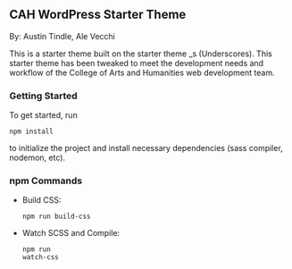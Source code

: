 ## CAH WordPress Starter Theme
By: Austin Tindle, Ale Vecchi

This is a starter theme built on the starter theme _s (Underscores). This starter theme has been tweaked to meet the development needs and workflow of the College of Arts and Humanities web development team.

### Getting Started
To get started, run <pre><code>npm install</code></pre> to initialize the project and install necessary dependencies (sass compiler, nodemon, etc).

### npm Commands
- Build CSS: <pre><code>npm run build-css</code></pre>
- Watch SCSS and Compile: <pre><code>npm run watch-css</code></pre>